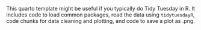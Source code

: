 This quarto template might be useful if you typically do Tidy Tuesday in R. 
It includes code to load common packages, read the data using `tidytuesdayR`, 
code chunks for data cleaning and plotting, and code to save a plot as .png.